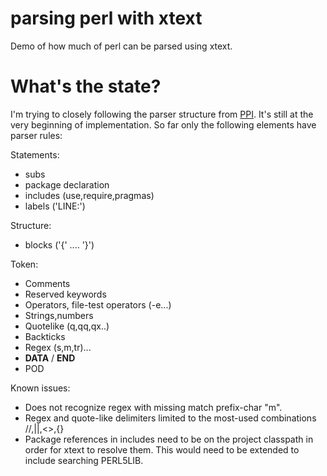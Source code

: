 # parsing perl with xtext

Demo of how much of perl can be parsed using xtext.

# What's the state?

I'm trying to closely following the parser structure from [PPI](http://search.cpan.org/~mithaldu/PPI-1.220/lib/PPI.pm).
It's still at the very beginning of implementation. So far only the following elements have parser rules:

Statements:
* subs
* package declaration
* includes (use,require,pragmas)
* labels ('LINE:')

Structure:
* blocks ('{' .... '}')

Token:
* Comments
* Reserved keywords
* Operators, file-test operators (-e...)
* Strings,numbers
* Quotelike (q,qq,qx..)
* Backticks
* Regex (s,m,tr)... 
* __DATA__ / __END__
* POD

Known issues:

* Does not recognize regex with missing match prefix-char "m".
* Regex and quote-like delimiters limited to the most-used combinations //,||,<>,{}
* Package references in includes need to be on the project classpath in order for xtext to resolve them. This would 
  need to be extended to include searching PERL5LIB.
